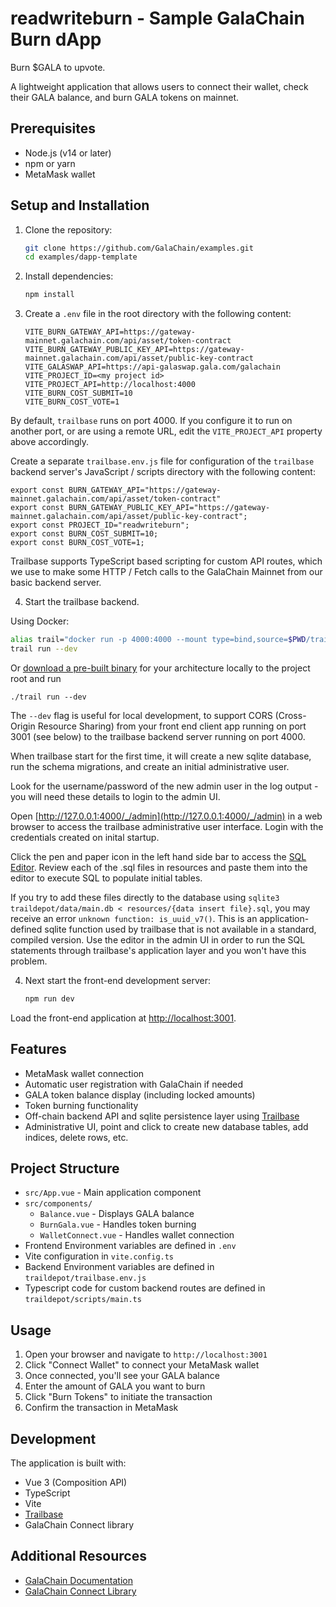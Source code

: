 # readwriteburn - Sample GalaChain Burn dApp

Burn $GALA to upvote.

A lightweight application that allows users to connect their wallet, check their GALA balance, and burn GALA tokens on mainnet.

## Prerequisites

- Node.js (v14 or later)
- npm or yarn
- MetaMask wallet

## Setup and Installation

1. Clone the repository:
   ```bash
   git clone https://github.com/GalaChain/examples.git
   cd examples/dapp-template
   ```

2. Install dependencies:
   ```bash
   npm install
   ```

3. Create a `.env` file in the root directory with the following content:
   ```
   VITE_BURN_GATEWAY_API=https://gateway-mainnet.galachain.com/api/asset/token-contract
   VITE_BURN_GATEWAY_PUBLIC_KEY_API=https://gateway-mainnet.galachain.com/api/asset/public-key-contract
   VITE_GALASWAP_API=https://api-galaswap.gala.com/galachain
   VITE_PROJECT_ID=<my project id>
   VITE_PROJECT_API=http://localhost:4000
   VITE_BURN_COST_SUBMIT=10
   VITE_BURN_COST_VOTE=1
   ```

By default, `trailbase` runs on port 4000. If you configure it to run on another port, or are using a remote URL, edit the `VITE_PROJECT_API` property above accordingly. 

Create a separate `trailbase.env.js` file for configuration of the `trailbase` backend server's JavaScript / scripts directory with the following content:

```
export const BURN_GATEWAY_API="https://gateway-mainnet.galachain.com/api/asset/token-contract"
export const BURN_GATEWAY_PUBLIC_KEY_API="https://gateway-mainnet.galachain.com/api/asset/public-key-contract";
export const PROJECT_ID="readwriteburn";
export const BURN_COST_SUBMIT=10;
export const BURN_COST_VOTE=1;
```

Trailbase supports TypeScript based scripting for custom API routes, which we use to make some HTTP / Fetch calls to the GalaChain Mainnet from our basic backend server. 

4. Start the trailbase backend. 

Using Docker:

```bash
alias trail="docker run -p 4000:4000 --mount type=bind,source=$PWD/traildepot,target=/app/traildepot trailbase/trailbase /app/trail"
trail run --dev
```

Or [download a pre-built binary](https://github.com/trailbaseio/trailbase/releases/) for your architecture locally to the project root and run 

```
./trail run --dev
```

The `--dev` flag is useful for local development, to support CORS (Cross-Origin Resource Sharing) from your front end client app running on port 3001 (see below) to the trailbase backend server running on port 4000. 

When trailbase start for the first time, it will create a new sqlite database, run the schema migrations, and create an initial administrative user. 

Look for the username/password of the new admin user in the log output - you will need these details to login to the admin UI. 

Open [http://127.0.0.1:4000/_/admin](http://127.0.0.1:4000/_/admin) in a web browser to access the trailbase administrative user interface. Login with the credentials created on inital startup. 

Click the pen and paper icon in the left hand side bar to access the [SQL Editor](http://127.0.0.1:4000/_/admin/editor). Review each of the .sql files in resources and paste them into the editor to execute SQL to populate initial tables.

If you try to add these files directly to the database using `sqlite3 traildepot/data/main.db < resources/{data insert file}.sql`, you may receive an error `unknown function: is_uuid_v7()`. This is an application-defined sqlite function used by trailbase that is not available in a standard, compiled version. Use the editor in the admin UI in order to run the SQL statements through trailbase's application layer and you won't have this problem. 

4. Next start the front-end development server:

   ```bash
   npm run dev
   ```

Load the front-end application at [http://localhost:3001](http://localhost:3001).

## Features

- MetaMask wallet connection
- Automatic user registration with GalaChain if needed
- GALA token balance display (including locked amounts)
- Token burning functionality
- Off-chain backend API and sqlite persistence layer using [Trailbase](https://trailbase.io/)
- Administrative UI, point and click to create new database tables, add indices, delete rows, etc. 

## Project Structure

- `src/App.vue` - Main application component
- `src/components/`
  - `Balance.vue` - Displays GALA balance
  - `BurnGala.vue` - Handles token burning
  - `WalletConnect.vue` - Handles wallet connection
- Frontend Environment variables are defined in `.env`
- Vite configuration in `vite.config.ts`
- Backend Environment variables are defined in `traildepot/trailbase.env.js`
- Typescript code for custom backend routes are defined in `traildepot/scripts/main.ts`

## Usage

1. Open your browser and navigate to `http://localhost:3001`
2. Click "Connect Wallet" to connect your MetaMask wallet
3. Once connected, you'll see your GALA balance
4. Enter the amount of GALA you want to burn
5. Click "Burn Tokens" to initiate the transaction
6. Confirm the transaction in MetaMask

## Development

The application is built with:
- Vue 3 (Composition API)
- TypeScript
- Vite
- [Trailbase](https://trailbase.io/)
- GalaChain Connect library

## Additional Resources

- [GalaChain Documentation](https://docs.galachain.com)
- [GalaChain Connect Library](https://github.com/GalaChain/sdk)

